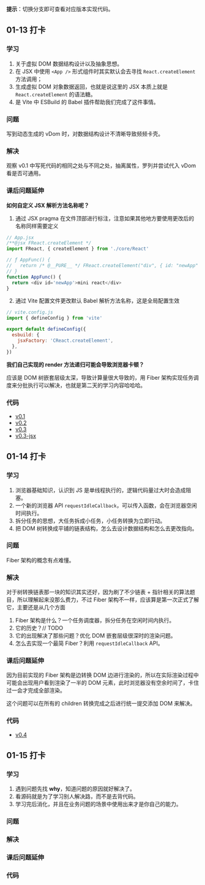 **提示**：切换分支即可查看对应版本实现代码。

## 01-13 打卡

### 学习

1. 关于虚拟 DOM 数据结构设计以及抽象思想。
2. 在 JSX 中使用 `<App />` 形式组件时其实默认会去寻找 `React.createElement` 方法调用；
3. 生成虚拟 DOM 对象数据返回，也就是说这里的 JSX 本质上就是 `React.createElement` 的语法糖。
4. 是 Vite 中 ESBuild 的 Babel 插件帮助我们完成了这件事情。

### 问题

写到动态生成的 vDom 时，对数据结构设计不清晰导致频频卡壳。

### 解决

观察 v0.1 中写死代码的相同之处与不同之处，抽离属性，罗列并尝试代入 vDom 看是否可通用。

### 课后问题延伸

**如何自定义 JSX 解析方法名称呢？**

1. 通过 JSX pragma 在文件顶部进行标注，注意如果其他地方要使用更改后的名称同样需要定义

```js
// App.jsx
/**@jsx FReact.createElement */
import FReact, { createElement } from './core/React'

// ƒ AppFunc() {
//   return /* @__PURE__ */ FReact.createElement("div", { id: "newApp" }, "mini react");
// }
function AppFunc() {
  return <div id='newApp'>mini react</div>
}
```

2. 通过 Vite 配置文件更改默认 Babel 解析方法名称，这是全局配置生效

```js
// vite.config.js
import { defineConfig } from 'vite'

export default defineConfig({
  esbuild: {
    jsxFactory: 'CReact.createElement',
  },
})
```

**我们自己实现的 render 方法递归可能会导致浏览器卡顿？**

应该是 DOM 树嵌套层级太深，导致计算量很大导致的，用 Fiber 架构实现任务调度来分批执行可以解决，也就是第二天的学习内容哈哈哈。

### 代码

- [v0.1](https://github.com/fengstats/mini-react/tree/v0.1)
- [v0.2](https://github.com/fengstats/mini-react/tree/v0.2)
- [v0.3](https://github.com/fengstats/mini-react/tree/v0.3)
- [v0.3-jsx](https://github.com/fengstats/mini-react/tree/v0.3-jsx)

## 01-14 打卡

### 学习

1. 浏览器基础知识，认识到 JS 是单线程执行的，逻辑代码量过大时会造成阻塞。
2. 一个新的浏览器 API `requestIdleCallback`，可以传入函数，会在浏览器空闲时间执行。
3. 拆分任务的思想，大任务拆成小任务，小任务转换为立即行动。
4. 把 DOM 树转换成平铺的链表结构，怎么去设计数据结构和怎么去更改指向。

### 问题

Fiber 架构的概念有点难懂。

### 解决

对于树转换链表那一块的知识其实还好，因为刷了不少链表 + 指针相关的算法题目，所以理解起来没那么费力，不过 Fiber 架构不一样，应该算是第一次正式了解它，主要还是从几个方面

1. Fiber 架构是什么？一个任务调度器，拆分任务在空闲时间内执行。
2. 它的历史？// TODO
3. 它的出现解决了那些问题？优化 DOM 嵌套层级很深时的渲染问题。
4. 怎么去实现一个最简 Fiber？利用 `requestIdleCallback` API。

### 课后问题延伸

因为目前实现的 Fiber 架构是边转换 DOM 边进行渲染的，所以在实际渲染过程中可能会出现用户看到渲染了一半的 DOM 元素，此时浏览器没有空余时间了，卡住过一会才完成全部渲染。

这个问题可以在所有的 children 转换完成之后进行统一提交添加 DOM 来解决。

### 代码

- [v0.4](https://github.com/fengstats/mini-react/tree/v0.4)

## 01-15 打卡

### 学习

1. 遇到问题先找 **why**，知道问题的原因就好解决了。
2. 看源码就是为了学习别人解决路，而不是去背代码。
3. 学习完后消化，并且在业务问题的场景中使用出来才是你自己的能力。

### 问题

### 解决

### 课后问题延伸

### 代码

